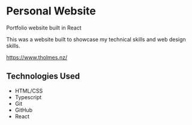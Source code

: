 # Personal Website
Portfolio website built in React

This was a website built to showcase my technical skills and web design skills.

https://www.tholmes.nz/

## Technologies Used
- HTML/CSS
- Typescript
- Git
- GitHub
- React

